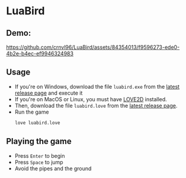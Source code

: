 # LuaBird

## Demo:

https://github.com/crnvl96/LuaBird/assets/84354013/f9596273-ede0-4b2e-b4ec-ef9946324983

## Usage

- If you're on Windows, download the file `luabird.exe` from the [latest release page](https://github.com/crnvl96/LuaBird/releases/tag/v1.0.1) and execute it
- If you're on MacOS or Linux, you must have [LOVE2D](https://love2d.org/wiki/Getting_Started) installed.
- Then, download the file `luabird.love` from the [latest release page](https://github.com/crnvl96/LuaBird/releases/tag/v1.0.1).
- Run the game
  ```bash
  love luabird.love
  ```

## Playing the game
- Press `Enter` to begin
- Press `Space` to jump
- Avoid the pipes and the ground

